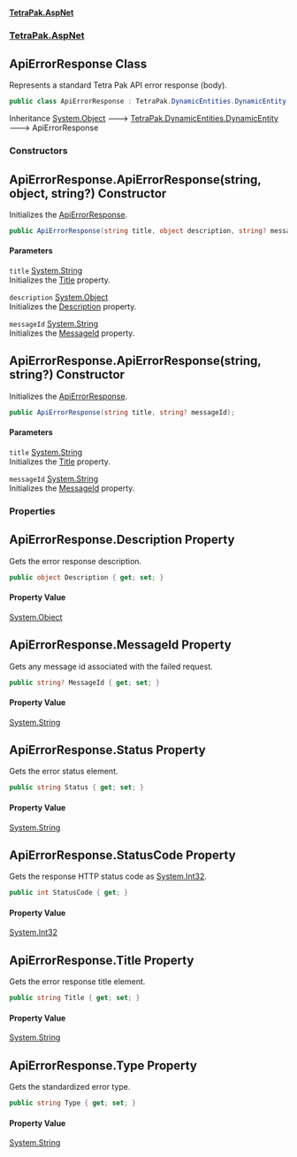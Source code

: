 #### [TetraPak.AspNet](index.md 'index')
### [TetraPak.AspNet](TetraPak_AspNet.md 'TetraPak.AspNet')
## ApiErrorResponse Class
Represents a standard Tetra Pak API error response (body).   
```csharp
public class ApiErrorResponse : TetraPak.DynamicEntities.DynamicEntity
```

Inheritance [System.Object](https://docs.microsoft.com/en-us/dotnet/api/System.Object 'System.Object') &#129106; [TetraPak.DynamicEntities.DynamicEntity](https://docs.microsoft.com/en-us/dotnet/api/TetraPak.DynamicEntities.DynamicEntity 'TetraPak.DynamicEntities.DynamicEntity') &#129106; ApiErrorResponse  
### Constructors
<a name='TetraPak_AspNet_ApiErrorResponse_ApiErrorResponse(string_object_string_)'></a>
## ApiErrorResponse.ApiErrorResponse(string, object, string?) Constructor
Initializes the [ApiErrorResponse](TetraPak_AspNet_ApiErrorResponse.md 'TetraPak.AspNet.ApiErrorResponse').  
```csharp
public ApiErrorResponse(string title, object description, string? messageId);
```
#### Parameters
<a name='TetraPak_AspNet_ApiErrorResponse_ApiErrorResponse(string_object_string_)_title'></a>
`title` [System.String](https://docs.microsoft.com/en-us/dotnet/api/System.String 'System.String')  
Initializes the [Title](TetraPak_AspNet_ApiErrorResponse.md#TetraPak_AspNet_ApiErrorResponse_Title 'TetraPak.AspNet.ApiErrorResponse.Title') property.  
  
<a name='TetraPak_AspNet_ApiErrorResponse_ApiErrorResponse(string_object_string_)_description'></a>
`description` [System.Object](https://docs.microsoft.com/en-us/dotnet/api/System.Object 'System.Object')  
Initializes the [Description](TetraPak_AspNet_ApiErrorResponse.md#TetraPak_AspNet_ApiErrorResponse_Description 'TetraPak.AspNet.ApiErrorResponse.Description') property.  
  
<a name='TetraPak_AspNet_ApiErrorResponse_ApiErrorResponse(string_object_string_)_messageId'></a>
`messageId` [System.String](https://docs.microsoft.com/en-us/dotnet/api/System.String 'System.String')  
Initializes the [MessageId](TetraPak_AspNet_ApiErrorResponse.md#TetraPak_AspNet_ApiErrorResponse_MessageId 'TetraPak.AspNet.ApiErrorResponse.MessageId') property.  
  
  
<a name='TetraPak_AspNet_ApiErrorResponse_ApiErrorResponse(string_string_)'></a>
## ApiErrorResponse.ApiErrorResponse(string, string?) Constructor
Initializes the [ApiErrorResponse](TetraPak_AspNet_ApiErrorResponse.md 'TetraPak.AspNet.ApiErrorResponse').  
```csharp
public ApiErrorResponse(string title, string? messageId);
```
#### Parameters
<a name='TetraPak_AspNet_ApiErrorResponse_ApiErrorResponse(string_string_)_title'></a>
`title` [System.String](https://docs.microsoft.com/en-us/dotnet/api/System.String 'System.String')  
Initializes the [Title](TetraPak_AspNet_ApiErrorResponse.md#TetraPak_AspNet_ApiErrorResponse_Title 'TetraPak.AspNet.ApiErrorResponse.Title') property.  
  
<a name='TetraPak_AspNet_ApiErrorResponse_ApiErrorResponse(string_string_)_messageId'></a>
`messageId` [System.String](https://docs.microsoft.com/en-us/dotnet/api/System.String 'System.String')  
Initializes the [MessageId](TetraPak_AspNet_ApiErrorResponse.md#TetraPak_AspNet_ApiErrorResponse_MessageId 'TetraPak.AspNet.ApiErrorResponse.MessageId') property.  
  
  
### Properties
<a name='TetraPak_AspNet_ApiErrorResponse_Description'></a>
## ApiErrorResponse.Description Property
Gets the error response description.  
```csharp
public object Description { get; set; }
```
#### Property Value
[System.Object](https://docs.microsoft.com/en-us/dotnet/api/System.Object 'System.Object')
  
<a name='TetraPak_AspNet_ApiErrorResponse_MessageId'></a>
## ApiErrorResponse.MessageId Property
Gets any message id associated with the failed request.  
```csharp
public string? MessageId { get; set; }
```
#### Property Value
[System.String](https://docs.microsoft.com/en-us/dotnet/api/System.String 'System.String')
  
<a name='TetraPak_AspNet_ApiErrorResponse_Status'></a>
## ApiErrorResponse.Status Property
Gets the error status element.  
```csharp
public string Status { get; set; }
```
#### Property Value
[System.String](https://docs.microsoft.com/en-us/dotnet/api/System.String 'System.String')
  
<a name='TetraPak_AspNet_ApiErrorResponse_StatusCode'></a>
## ApiErrorResponse.StatusCode Property
Gets the response HTTP status code as [System.Int32](https://docs.microsoft.com/en-us/dotnet/api/System.Int32 'System.Int32').  
```csharp
public int StatusCode { get; }
```
#### Property Value
[System.Int32](https://docs.microsoft.com/en-us/dotnet/api/System.Int32 'System.Int32')
  
<a name='TetraPak_AspNet_ApiErrorResponse_Title'></a>
## ApiErrorResponse.Title Property
Gets the error response title element.  
```csharp
public string Title { get; set; }
```
#### Property Value
[System.String](https://docs.microsoft.com/en-us/dotnet/api/System.String 'System.String')
  
<a name='TetraPak_AspNet_ApiErrorResponse_Type'></a>
## ApiErrorResponse.Type Property
Gets the standardized error type.  
```csharp
public string Type { get; set; }
```
#### Property Value
[System.String](https://docs.microsoft.com/en-us/dotnet/api/System.String 'System.String')
  
